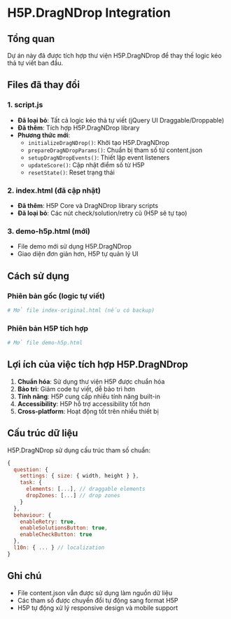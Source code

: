 # H5P.DragNDrop Integration

## Tổng quan
Dự án này đã được tích hợp thư viện H5P.DragNDrop để thay thế logic kéo thả tự viết ban đầu.

## Files đã thay đổi

### 1. script.js
- **Đã loại bỏ**: Tất cả logic kéo thả tự viết (jQuery UI Draggable/Droppable)
- **Đã thêm**: Tích hợp H5P.DragNDrop library
- **Phương thức mới**:
  - `initializeDragNDrop()`: Khởi tạo H5P.DragNDrop
  - `prepareDragNDropParams()`: Chuẩn bị tham số từ content.json
  - `setupDragNDropEvents()`: Thiết lập event listeners
  - `updateScore()`: Cập nhật điểm số từ H5P
  - `resetState()`: Reset trạng thái

### 2. index.html (đã cập nhật)
- **Đã thêm**: H5P Core và DragNDrop library scripts
- **Đã loại bỏ**: Các nút check/solution/retry cũ (H5P sẽ tự tạo)

### 3. demo-h5p.html (mới)
- File demo mới sử dụng H5P.DragNDrop
- Giao diện đơn giản hơn, H5P tự quản lý UI

## Cách sử dụng

### Phiên bản gốc (logic tự viết)
```bash
# Mở file index-original.html (nếu có backup)
```

### Phiên bản H5P tích hợp
```bash
# Mở file demo-h5p.html
```

## Lợi ích của việc tích hợp H5P.DragNDrop

1. **Chuẩn hóa**: Sử dụng thư viện H5P được chuẩn hóa
2. **Bảo trì**: Giảm code tự viết, dễ bảo trì hơn
3. **Tính năng**: H5P cung cấp nhiều tính năng built-in
4. **Accessibility**: H5P hỗ trợ accessibility tốt hơn
5. **Cross-platform**: Hoạt động tốt trên nhiều thiết bị

## Cấu trúc dữ liệu

H5P.DragNDrop sử dụng cấu trúc tham số chuẩn:
```javascript
{
  question: {
    settings: { size: { width, height } },
    task: {
      elements: [...], // draggable elements
      dropZones: [...] // drop zones
    }
  },
  behaviour: {
    enableRetry: true,
    enableSolutionsButton: true,
    enableCheckButton: true
  },
  l10n: { ... } // localization
}
```

## Ghi chú
- File content.json vẫn được sử dụng làm nguồn dữ liệu
- Các tham số được chuyển đổi tự động sang format H5P
- H5P tự động xử lý responsive design và mobile support